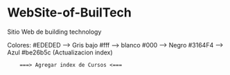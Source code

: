 # WebSite-of-BuilTech
Sitio Web de building technology

Colores: 
#EDEDED --> Gris bajo
#fff    --> blanco
#000    --> Negro
#3164F4 --> Azul
#be26b5c (Actualizacion index)

        ===> Agregar index de Cursos <===
